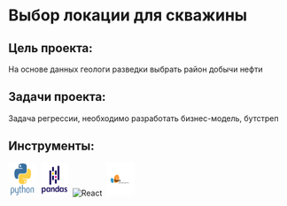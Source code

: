 # Выбор локации для скважины
## Цель проекта:
На основе данных геологи разведки выбрать район добычи нефти
## Задачи проекта:
Задача регрессии, необходимо разработать бизнес-модель, бутстреп
## Инструменты:
<div>
  <img src="https://github.com/devicons/devicon/blob/master/icons/python/python-original-wordmark.svg" title="React" alt="React" width="50" height="60"/>&nbsp;
  <img src="https://github.com/devicons/devicon/blob/master/icons/pandas/pandas-original-wordmark.svg" title="React" alt="React" width="50" height="60"/>&nbsp;
  <img src="https://raw.githubusercontent.com/whitead/skunk/main/tests/skunk.svg" title="React" alt="React" width="50" height="60"/>&nbsp;
  <img src="https://github.com/scikit-learn/scikit-learn/blob/main/doc/logos/scikit-learn-logo.svg" title="React" alt="React" save=15" width="50" height="60"/>&nbsp;
</div>
